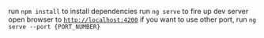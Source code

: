run `npm install` to install dependencies
run `ng serve` to fire up dev server
open browser to [`http://localhost:4200`](http://localhost:4200)
if you want to use other port, run `ng serve --port {PORT_NUMBER}`